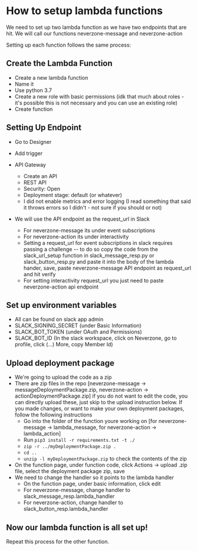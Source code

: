 # How to setup lambda functions
We need to set up two lambda function as we have two endpoints that are hit. We will call our functions neverzone-message and neverzone-action

Setting up each function follows the same process:

## Create the Lambda Function
- Create a new lambda function
- Name it
- Use python 3.7
- Create a new role with basic permissions (idk that much about roles - it's possible this is not necessary and you can use an existing role)
- Create function

## Setting Up Endpoint
- Go to Designer
- Add trigger
- API Gateway
    - Create an API
    - REST API
    - Security: Open
    - Deployment stage: default (or whatever)
    - I did not enable metrics and error logging (I read something that said it throws errors so I didn't - not sure if you should or not)

- We will use the API endpoint as the request_url in Slack
    - For neverzone-message its under event subscriptions
    - For neverzone-action its under interactivity
    - Setting a request_url for event subscriptions in slack requires passing a challenge -- to do so copy the code from the slack_url_setup function in slack_message_resp.py or slack_button_resp.py and paste it into the body of the lambda hander, save, paste neverzone-message API endpoint as request_url and hit verify
    - For setting interactivity request_url you just need to paste neverzone-action api endpoint

## Set up environment variables
- All can be found on slack app admin
- SLACK_SIGNING_SECRET (under Basic Information)
- SLACK_BOT_TOKEN (under OAuth and Permissions)
- SLACK_BOT_ID (In the slack workspace, click on Neverzone, go to profile, click (...) More, copy Member Id)

## Upload deployment package
- We're going to upload the code as a zip
- There are zip files in the repo [neverzone-message → messageDeploymentPackage.zip, neverzone-action → actionDeploymentPackage.zip] if you do not want to edit the code, you can directly upload these, just skip to the upload instruction below. If you made changes, or want to make your own deployment packages, follow the following instructions
    - Go into the folder of the function youre working on [for neverzone-message → lambda_message, for neverzone-action → lambda_action]
    - Run `pip3 install -r requirements.txt -t ./`
    - `zip -r ../myDeploymentPackage.zip .`
    - `cd ..`
    - `unzip -l myDeploymentPackage.zip` to check the contents of the zip
- On the function page, under function code, click Actions -> upload .zip file, select the deployment package zip, save
- We need to change the handler so it points to the lambda handler
    - On the function page, under basic information, click edit
    - For neverzone-message, change handler to slack_message_resp.lambda_handler
    - For neverzone-action, change handler to slack_button_resp.lambda_handler

## Now our lambda function is all set up!
Repeat this process for the other function.


    









